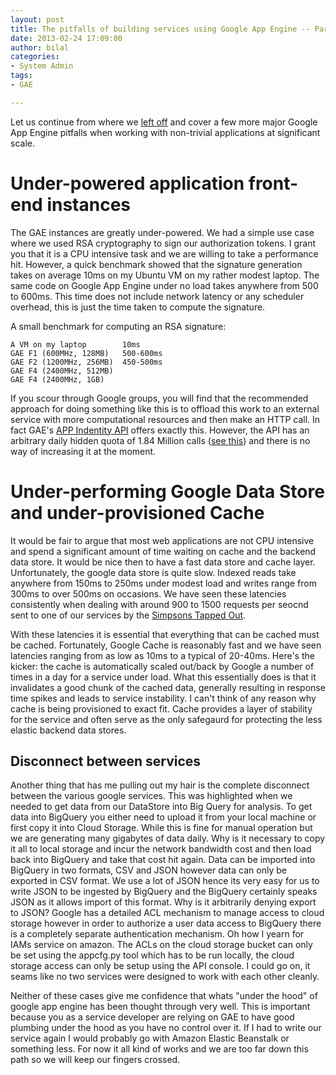 ```yaml
--- 
layout: post
title: The pitfalls of building services using Google App Engine -- Part II
date: 2013-02-24 17:09:00
author: bilal
categories: 
- System Admin
tags:
- GAE

---
```


Let us continue from where we [left off](http://techtraits.com/2013-02-24-The-problems-of-working-in-App-engine-I.html) and cover a few more major Google App Engine pitfalls when working with non-trivial applications at significant scale.

# Under-powered application front-end instances
The GAE instances are greatly under-powered. We had a simple use case where we used RSA cryptography to sign our authorization tokens. I grant you that it is a CPU intensive task and we are willing to take a performance hit. However, a quick benchmark showed that the signature generation takes on average 10ms on my Ubuntu VM on my rather modest laptop. The same code on Google App Engine under no load takes anywhere from 500 to 600ms. This time does not include network latency or any scheduler overhead, this is just the time taken to compute the signature.    

A small benchmark for computing an RSA signature: 

    A VM on my laptop	 	 10ms
    GAE F1 (600MHz, 128MB)	 500-600ms
    GAE F2 (1200MHz, 256MB)	 450-500ms
    GAE F4 (2400MHz, 512MB)
    GAE F4 (2400MHz, 1GB)	

If you scour through Google groups, you will find that the recommended approach for doing something like this is to offload this work to an external service with more computational resources and then make an HTTP call. In fact GAE's [APP Indentity API](https://developers.google.com/appengine/docs/java/appidentity/) offers exactly this. However, the API has an arbitrary daily hidden quota of 1.84 Million calls ([see this](http://techtraits.com)) and there is no way of increasing it at the moment. 

# Under-performing Google Data Store and under-provisioned Cache
It would be fair to argue that most web applications are not CPU intensive and spend a significant amount of time waiting on cache and the backend data store. It would be nice then to have a fast data store and cache layer. Unfortunately, the google data store is quite slow. Indexed reads take anywhere from 150ms to 250ms under modest load and writes range from 300ms to over 500ms on occasions. We have seen these latencies consistently when dealing with around 900 to 1500 requests per seocnd sent to one of our services by the [Simpsons Tapped Out](https://play.google.com/store/apps/details?id=com.ea.game.simpsons4_na). 

With these latencies it is essential that everything that can be cached must be cached. Fortunately, Google Cache is reasonably fast and we have seen latencies ranging from as low as 10ms to a typical of 20-40ms. Here's the kicker: the cache is automatically scaled out/back by Google a number of times in a day for a service under load. What this essentially does is that it invalidates a good chunk of the cached data, generally resulting in response time spikes and leads to service instability.  I can't think of any reason why cache is being provisioned to exact fit. Cache provides a layer of stability for the service and often serve as the only safegaurd for protecting the less elastic backend data stores. 

## Disconnect between services

Another thing that has me pulling out my hair is the complete disconnect between the various google services. This was highlighted when we needed to get data from our DataStore into Big Query for analysis. To get data into BigQuery you either need to upload it from your local machine or first copy it into Cloud Storage. While this is fine for manual operation but we are generating many gigabytes of data daily. Why is it necessary to copy it all to local storage and incur the network bandwidth cost and then load back into BigQuery and take that cost hit again. Data can be imported into BigQuery in two formats, CSV and JSON however data can only be exported in CSV format. We use a lot of JSON hence its very easy for us to write JSON to be ingested by BigQuery and the BigQuery certainly speaks JSON as it allows import of this format. Why is it arbitrarily denying export to JSON? Google has a detailed ACL mechanism to manage access to cloud storage however in order to authorize a user data access to BigQuery there is a completely separate authentication mechanism. Oh how I yearn for IAMs service on amazon. The ACLs on the cloud storage bucket can only be set using the appcfg.py tool which has to be run locally, the cloud storage access can only be setup using the API console. I could go on, it seams like no two services were designed to work with each other cleanly. 


Neither of these cases give me confidence that whats "under the hood" of google app engine has been thought through very well. This is important because you as a service developer are relying on GAE to have good plumbing under the hood as you have no control over it. If I had to write our service again I would probably go with Amazon Elastic Beanstalk or something less. For now it all kind of works and we are too far down this path so we will keep our fingers crossed. 




